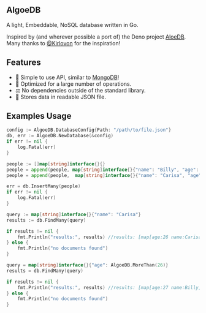 ## AlgoeDB
A light, Embeddable, NoSQL database written in Go. 

Inspired by (and wherever possible a port of) the Deno project [AloeDB](https://github.com/Kirlovon/AloeDB). Many thanks to [@Kirlovon](https://github.com/Kirlovon) for the inspiration!

## Features
* 🎉 Simple to use API, similar to [MongoDB](https://www.mongodb.com/)!
* 🚀 Optimized for a large number of operations.
* ⚖  No dependencies outside of the standard library.
* 📁 Stores data in readable JSON file.

## Examples Usage

```go
config := AlgoeDB.DatabaseConfig{Path: "/path/to/file.json"}
db, err := AlgoeDB.NewDatabase(&config)
if err != nil {
    log.Fatal(err)
}

people := []map[string]interface{}{}
people = append(people, map[string]interface{}{"name": "Billy", "age": 27})
people = append(people,  map[string]interface{}{"name": "Carisa", "age": 26})

err = db.InsertMany(people)
if err != nil {
    log.Fatal(err)
}

query := map[string]interface{}{"name": "Carisa"}
results := db.FindMany(query)

if results != nil {
    fmt.Println("results:", results) //results: [map[age:26 name:Carisa]]
} else {
    fmt.Println("no documents found")
}

query = map[string]interface{}{"age": AlgoeDB.MoreThan(26)}
results = db.FindMany(query)

if results != nil {
    fmt.Println("results:", results) //results: [map[age:27 name:Billy]]
} else {
    fmt.Println("no documents found")
}
```